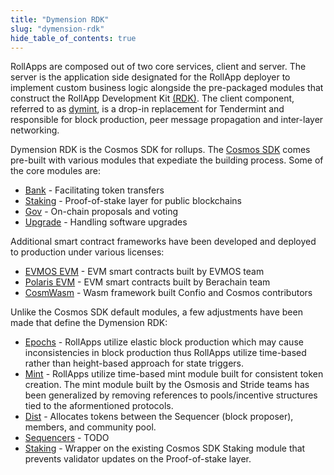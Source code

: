 ```yaml
---
title: "Dymension RDK"
slug: "dymension-rdk"
hide_table_of_contents: true
---
```


RollApps are composed out of two core services, client and server. The server is the application side designated for the RollApp deployer to implement custom business logic alongside the pre-packaged modules that construct the RollApp Development Kit [(RDK)](https://github.com/dymensionxyz/dymension-rdk). The client component, referred to as [dymint](./dymint), is a drop-in replacement for Tendermint and responsible for block production, peer message propagation and inter-layer networking.

Dymension RDK is the Cosmos SDK for rollups. The [Cosmos SDK](https://docs.cosmos.network/main/modules) comes pre-built with various modules that expediate the building process. Some of the core modules are:

-   [Bank](https://docs.cosmos.network/main/modules/bank) - Facilitating token transfers
-   [Staking](https://docs.cosmos.network/main/modules/staking) - Proof-of-stake layer for public blockchains
-   [Gov](https://docs.cosmos.network/main/modules/gov) - On-chain proposals and voting
-   [Upgrade](https://docs.cosmos.network/main/modules/upgrade) - Handling software upgrades

Additional smart contract frameworks have been developed and deployed to production under various licenses:

-   [EVMOS EVM](https://docs.evmos.org/protocol/modules/evm) - EVM smart contracts built by EVMOS team
-   [Polaris EVM](https://github.com/berachain/polaris/tree/main/cosmos/x/evm) - EVM smart contracts built by Berachain team
-   [CosmWasm](https://github.com/CosmWasm/cosmwasm) - Wasm framework built Confio and Cosmos contributors

Unlike the Cosmos SDK default modules, a few adjustments have been made that define the Dymension RDK:

-   [Epochs](https://github.com/dymensionxyz/dymension-rdk/tree/main/x/epochs) - RollApps utilize elastic block production which may cause inconsistencies in block production thus RollApps utilize time-based rather than height-based approach for state triggers.
-   [Mint](https://github.com/dymensionxyz/dymension-rdk/tree/main/x/mint) - RollApps utilize time-based mint module built for consistent token creation. The mint module built by the Osmosis and Stride teams has been generalized by removing references to pools/incentive structures tied to the aformentioned protocols.
-   [Dist](https://github.com/dymensionxyz/dymension-rdk/tree/main/x/dist) - Allocates tokens between the Sequencer (block proposer), members, and community pool.
-   [Sequencers](https://github.com/dymensionxyz/dymension-rdk/tree/main/x/sequencers) - TODO
-   [Staking](https://github.com/dymensionxyz/dymension-rdk/tree/main/x/staking) - Wrapper on the existing Cosmos SDK Staking module that prevents validator updates on the Proof-of-stake layer.
